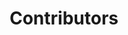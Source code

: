 ---
title: Contributors
menu: index
type: contributor
assets:
-   Retrino
-   Bartimeus
-   Blackrep
-   DisturbHerb
-   Mr. Moriarty
-   glowbold
-   Roxy
support:
-   Ikea
-   Kusibu
-   CatzCatzCatz
-   mylie
thanks:
-   Erinexx
-   BatElite
-   zjdtmkhzt
-   amylizzle
-   Dominion
-   aloe
-   TemThrush
-   Tarmunora
---